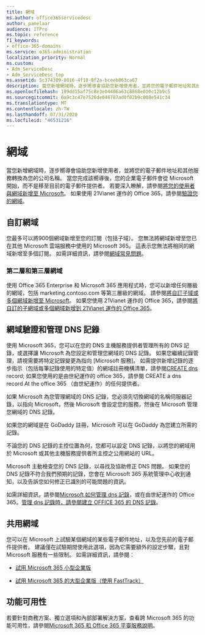 ```yaml
---
title: 網域
ms.author: office365servicedesc
author: pamelaar
audience: ITPro
ms.topic: reference
f1_keywords:
- office-365-domains
ms.service: o365-administration
localization_priority: Normal
ms.custom:
- Adm_ServiceDesc
- Adm_ServiceDesc_top
ms.assetid: 5c374309-8016-4f18-8f2a-bceeb863ca67
description: 當您新增網域時，逐步嚮導會協助您新增使用者，並將您的電子郵件地址和其他服務轉換為您的公司名稱。 當您完成該嚮導後，您的企業電子郵件會從 Microsoft 開始，而不是移至目前的電子郵件提供者。 若要深入瞭解，請參閱將您的使用者與網域新增至 Microsoft。 如果使用 21Vianet 運作的 Office 365，請參閱驗證您的網域。
ms.openlocfilehash: 109dd15af75c8e3e04406a63c8868e010c12b9c5
ms.sourcegitcommit: 6a9c3c47e7526de046787ad0f02b9c008e541c34
ms.translationtype: MT
ms.contentlocale: zh-TW
ms.lasthandoff: 07/31/2020
ms.locfileid: "46531216"
---
```

# <a name="domains"></a>網域

當您新增網域時，逐步嚮導會協助您新增使用者，並將您的電子郵件地址和其他服務轉換為您的公司名稱。 當您完成該嚮導後，您的企業電子郵件會從 Microsoft 開始，而不是移至目前的電子郵件提供者。 若要深入瞭解，請參閱[將您的使用者與網域新增至 Microsoft](https://support.office.com/article/6383f56d-3d09-4dcb-9b41-b5f5a5efd611)。 如果使用 21Vianet 運作的 Office 365，請參閱[驗證您的網域](https://docs.microsoft.com/office365/admin/setup/add-domain)。
  
## <a name="custom-domains"></a>自訂網域

您最多可以將900個網域新增至您的訂閱（包括子域）。 您無法將網域新增至您已在其他 Microsoft 雲端服務中使用的 Microsoft 365。 這表示您無法將相同的網域新增至多個訂閱。 如需詳細資訊，請參閱[網域常見問題](https://support.office.com/article/Domains-FAQ-1272bad0-4bd4-4796-8005-67d6fb3afc5a)。
  
### <a name="second-and-third-level-domains"></a>第二層和第三層網域

使用 Office 365 Enterprise 和 Microsoft 365 應用程式時，您可以新增任何層級的網域，包括 marketing.contoso.com 等第三層級的網域。 請參閱[將自訂子域或多個網域新增至 Microsoft](https://docs.microsoft.com/office365/admin/setup/domains-faq)。 如果您使用 21Vianet 運作的 Office 365，請參閱[將自訂的子網域或多個網域新增到 21Vianet 運作的 Office 365](https://docs.microsoft.com/office365/admin/setup/domains-faq)。
  
## <a name="domain-verification-and-managing-dns-records"></a>網域驗證和管理 DNS 記錄

使用 Microsoft 365，您可以在您的 DNS 主機服務提供者管理所有的 DNS 記錄，或選擇讓 Microsoft 為您設定和管理您網域的 DNS 記錄。 如果您繼續記錄管理，請視需要將特定記錄變更為指向 [Microsoft 服務]。 如需提供新增記錄的逐步指示（包括每筆記錄使用的特定值）的網域註冊機構清單，請參閱[CREATE dns](https://docs.microsoft.com/office365/admin/get-help-with-domains/create-dns-records-at-any-dns-hosting-provider) record; 如果您使用的是由世紀運作的 office 365，請參閱 CREATE a dns record At the office 365 （由世紀運作）的任何提供者。 
  
如果 Microsoft 為您管理網域的 DNS 記錄，您必須先切換網域的名稱伺服器記錄，以指向 Microsoft，然後 Microsoft 會設定您的服務，然後在 Microsoft 管理您網域的 DNS 記錄。
  
如果您的網域是在 GoDaddy 註冊，Microsoft 可以在 GoDaddy 為您建立所需的記錄。 
  
不論您的 DNS 記錄的主控位置為何，您都可以設定 DNS 記錄，以將您的網域用於 Microsoft 或其他主機服務提供者所主控之公用網站的 URL。 
  
Microsoft 主動檢查您的 DNS 記錄，以尋找及協助修正 DNS 問題。 如果您的 DNS 記錄不符合我們預期的記錄，您會在 Microsoft 365 系統管理中心收到通知，以及告訴您如何修正已識別的可能問題的資訊。
  
如需詳細資訊，請參閱[Microsoft 如何管理 dns 記錄](https://docs.microsoft.com/office365/admin/setup/domains-faq)，或在由世紀運作的 Office 365。[管理 dns 記錄時，請參閱建立 OFFICE 365 的 DNS 記錄](https://docs.microsoft.com/office365/admin/services-in-china/create-dns-records-when-you-manage-your-dns-records)。
  
## <a name="sharing-a-domain"></a>共用網域

您可以在 Microsoft 上試驗某個網域的某些電子郵件地址，以及您先前的電子郵件提供者。 建議僅在試驗期間使用此選項，因為它需要額外的設定步驟，且對 Microsoft 服務有一些限制。 如需詳細資訊，請參閱：
  
- [試用 Microsoft 365 小型企業版](https://support.office.com/article/39cee536-6a03-40cf-b9c1-f301bb6001d7)
    
- [試用 Microsoft 365 的大型企業版（使用 FastTrack）](https://fasttrack.office.com/onboard)
    
## <a name="feature-availability"></a>功能可用性

若要針對商務方案、獨立選項和內部部署解決方案，查看跨 Microsoft 365 的功能可用性，請參閱[Microsoft 365 和 Office 365 平臺服務說明](office-365-platform-service-description.md)。
  

